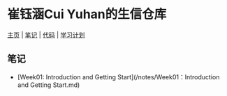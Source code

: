 # 崔钰涵Cui Yuhan的生信仓库
[主页](/index.md) | [笔记](/notes/index.md) | [代码](/codes/index.md) | [学习计划](/plan.md)
## 笔记
- [Week01: Introduction and Getting Start](/notes/Week01：Introduction and Getting Start.md)
